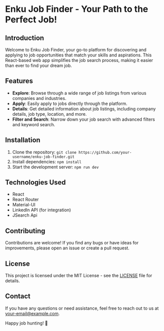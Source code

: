 # Enku Job Finder - Your Path to the Perfect Job!

## Introduction

Welcome to Enku Job Finder, your go-to platform for discovering and applying to job opportunities that match your skills and aspirations. This React-based web app simplifies the job search process, making it easier than ever to find your dream job.

## Features

- **Explore**: Browse through a wide range of job listings from various companies and industries.
- **Apply**: Easily apply to jobs directly through the platform.
- **Details**: Get detailed information about job listings, including company details, job type, location, and more.
- **Filter and Search**: Narrow down your job search with advanced filters and keyword search.
<!--

## Live Demo

Check out the live demo of Enku Job Finder: [Demo Link](https://your-demo-link.com) -->

## Installation

1. Clone the repository: `git clone https://github.com/your-username/enku-job-finder.git`
2. Install dependencies: `npm install`
3. Start the development server: `npm run dev`

<!-- ## Usage

1. Register or log in to your Enku Job Finder account.
2. Explore job listings, filter by preferences, and search for specific roles.
3. Click on a job listing to view detailed information.
4. Apply to jobs by following the provided application link.
5. Save your favorite jobs for easy access in the future. -->

## Technologies Used

- React
- React Router
- Material-UI
- LinkedIn API (for integration)
- JSearch Api

## Contributing

Contributions are welcome! If you find any bugs or have ideas for improvements, please open an issue or create a pull request.

## License

This project is licensed under the MIT License - see the [LICENSE](LICENSE) file for details.

## Contact

If you have any questions or need assistance, feel free to reach out to us at [your-email@example.com](mailto:gudisagebi1@gmail.com).

Happy job hunting! 🌟
